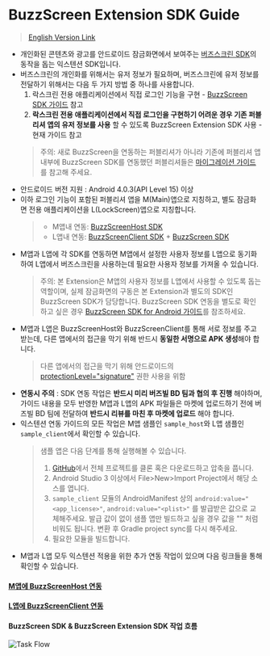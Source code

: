 # BuzzScreen Extension SDK Guide

> [English Version Link](https://github.com/Buzzvil/buzzscreen-extension-sdk/wiki/HOME-EN)

- 개인화된 콘텐츠와 광고를 안드로이드 잠금화면에서 보여주는 [버즈스크린 SDK](https://github.com/Buzzvil/buzzscreen-sdk-publisher)의 동작을 돕는 익스텐션 SDK입니다.
- 버즈스크린의 개인화를 위해서는 유저 정보가 필요하며, 버즈스크린에 유저 정보를 전달하기 위해서는 다음 두 가지 방법 중 하나를 사용합니다.<br>
  1) 락스크린 전용 애플리케이션에서 직접 로그인 기능을 구현 - [BuzzScreen SDK 가이드](https://github.com/Buzzvil/buzzscreen-sdk-publisher/wiki) 참고<br>
  2) **락스크린 전용 애플리케이션에서 직접 로그인을 구현하기 어려운 경우 기존 퍼블리셔 앱의 유저 정보를 사용** 할 수 있도록 BuzzScreen Extension SDK 사용 - 현재 가이드 참고<br>
    > 주의: 새로 BuzzScreen을 연동하는 퍼블리셔가 아니라 기존에 퍼블리셔 앱 내부에 BuzzScreen SDK를 연동했던 퍼블리셔들은 [마이그레이션 가이드](https://github.com/Buzzvil/buzzscreen-sdk-publisher-migration/wiki)를 참고해 주세요.
- 안드로이드 버전 지원 : Android 4.0.3(API Level 15) 이상
- 이하 로그인 기능이 포함된 퍼블리셔 앱을 M(Main)앱으로 지칭하고, 별도 잠금화면 전용 애플리케이션을 L(LockScreen)앱으로 지칭합니다. <br>
    > - M앱내 연동: [BuzzScreenHost SDK](https://github.com/Buzzvil/buzzscreen-extension-sdk/wiki/BUZZSCREENHOST-M)<br>
    > - L앱내 연동: [BuzzScreenClient SDK](https://github.com/Buzzvil/buzzscreen-extension-sdk/wiki/BUZZSCREENCLIENT-L) + [BuzzScreen SDK](https://github.com/Buzzvil/buzzscreen-sdk-publisher/wiki)
- M앱과 L앱에 각 SDK를 연동하면 M앱에서 설정한 사용자 정보를 L앱으로 동기화하여 L앱에서 버즈스크린을 사용하는데 필요한 사용자 정보를 가져올 수 있습니다.
    > 주의: 본 Extension은 M앱의 사용자 정보를 L앱에서 사용할 수 있도록 돕는 역할이며, 실제 잠금화면의 구동은 본 Extension과 별도의 SDK인 BuzzScreen SDK가 담당합니다. BuzzScreen SDK 연동을 별도로 확인하고 싶은 경우 [BuzzScreen SDK for Android 가이드](https://github.com/Buzzvil/buzzscreen-sdk-publisher/wiki)를 참조하세요.
- M앱과 L앱은 BuzzScreenHost와 BuzzScreenClient를 통해 서로 정보를 주고 받는데, 다른 앱에서의 접근을 막기 위해 반드시 **동일한 서명으로 APK 생성**해야 합니다.
    > 다른 앱에서의 접근을 막기 위해 안드로이드의 [protectionLevel="signature"](https://developer.android.com/guide/topics/manifest/permission-element.html#plevel) 권한 사용을 위함
- **연동시 주의** : SDK 연동 작업은 **반드시 미리 버즈빌 BD 팀과 협의 후 진행** 해야하며, 가이드 내용을 모두 반영한 M앱과 L앱의 APK 파일들은 마켓에 업로드하기 전에 버즈빌 BD 팀에 전달하여 **반드시 리뷰를 마친 후 마켓에 업로드** 해야 합니다.
- 익스텐션 연동 가이드의 모든 작업은 M앱 샘플인 `sample_host`와 L앱 샘플인 `sample_client`에서 확인할 수 있습니다.
    > 샘플 앱은 다음 단계를 통해 실행해볼 수 있습니다.
    > 1. [GitHub](https://github.com/Buzzvil/buzzscreen-extension-sdk/)에서 전체 프로젝트를 클론 혹은 다운로드하고 압축을 풉니다.
    > 2. Android Studio 3 이상에서 File>New>Import Project에서 해당 소스를 엽니다.
    > 3. `sample_client` 모듈의 AndroidManifest 상의 `android:value="<app_license>"`, `android:value="<plist>"` 를 발급받은 값으로 교체해주세요. 발급 값이 없이 샘플 앱만 빌드하고 싶을 경우 값을 "" 처럼 비워도 됩니다. 변환 후 Gradle project sync를 다시 해주세요.
    > 4. 필요한 모듈을 빌드합니다.
- M앱과 L앱 모두 익스텐션 적용을 위한 추가 연동 작업이 있으며 다음 링크들을 통해 확인할 수 있습니다. 

#### [M앱에 BuzzScreenHost 연동](https://github.com/Buzzvil/buzzscreen-extension-sdk/wiki/BUZZSCREENHOST-M)
#### [L앱에 BuzzScreenClient 연동](https://github.com/Buzzvil/buzzscreen-extension-sdk/wiki/BUZZSCREENCLIENT-L)

#### BuzzScreen SDK & BuzzScreen Extension SDK 작업 흐름
![Task Flow](https://github.com/Buzzvil/buzzscreen-extension-sdk/wiki/extension_workflow.png)